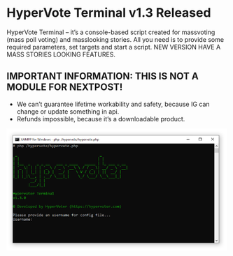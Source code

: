 # HyperVote Terminal v1.3 Released
HyperVote Terminal – it’s a console-based script created for massvoting (mass poll voting) and masslooking stories. All you need is to provide some required parameters, set targets and start a script. NEW VERSION HAVE A MASS STORIES LOOKING FEATURES.

## IMPORTANT INFORMATION: THIS IS NOT A MODULE FOR NEXTPOST!
- We can’t guarantee lifetime workability and safety, because IG can change or update something in api.
- Refunds impossible, because it’s a downloadable product.

![](https://raw.githubusercontent.com/socialmediatools/HyperVote-Terminal/master/Hypervote_Terminal.PNG)

